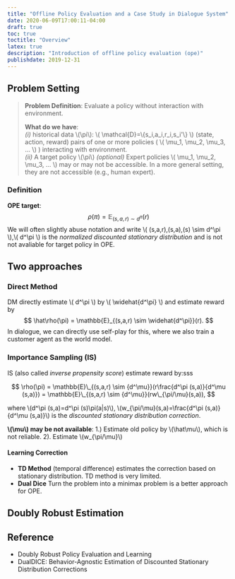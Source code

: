```yaml
---
title: "Offline Policy Evaluation and a Case Study in Dialogue System"
date: 2020-06-09T17:00:11-04:00
draft: true
toc: true
toctitle: "Overview"
latex: true
description: "Introduction of offline policy evaluation (ope)"
publishdate: 2019-12-31
---
```



## Problem Setting

> **Problem Definition**: Evaluate a policy without interaction with environment.
>
> **What do we have**:\
> *(i)* historical data \\(\pi\\): \\( \mathcal{D}=\\{s_i,a_i,r_i,s_i'\\} \\) (state, action, reward) pairs of one or more policies ( \\( \mu_1, \mu_2, \mu_3, ... \\) ) interacting with environment. \
> *(ii)* A target policy \\(\pi\\)
> *(optional)* Expert policies \\( \mu_1, \mu_2, \mu_3, ... \\) may or may not be accessible. In a more general setting, they are not accessible (e.g., human expert).

### Definition

**OPE target**:
$$ \rho(\pi) = \mathbb{E}_{(s,a,r) \sim d^\pi}(r) $$
We will often slightly abuse notation and write \\( (s,a,r),(s,a),(s) \sim d^\pi \\),\\( d^\pi \\) is the *normalized discounted stationary distribution* and is not not avaliable for target policy in OPE.

## Two approaches

### Direct Method

DM directly estimate \\( d^\pi \\) by \\( \widehat{d^\pi} \\) and estimate reward by
$$ \hat\rho(\pi) = \mathbb{E}_{(s,a,r) \sim \widehat{d^\pi}}(r). $$
In dialogue, we can directly use self-play for this, where we also train a customer agent as the world model.

### Importance Sampling (IS)

IS (also called *inverse propensity score*) estimate reward by:sss

$$ \rho(\pi) = \mathbb{E}\_{(s,a,r) \sim {d^\mu}}(r\frac{d^\pi (s,a)}{d^\mu (s,a)}) = \mathbb{E}\_{(s,a,r) \sim {d^\mu}}(rw\_{\pi/\mu}(s,a)), $$


where \\(d^\pi (s,a)=d^\pi (s)\pi(a|s)\\),  \\(w\_{\pi/\mu}(s,a)=\frac{d^\pi (s,a)}{d^\mu (s,a)}\\) is the *discounted stationary distribution correction*.

**\\(\mu\\)  may be not available**: 1.) Estimate old policy by \\(\hat\mu\\), which is not reliable. 2). Estimate \\(w\_{\pi/\mu}\\) 

#### Learning Correction

- **TD Method** (temporal difference) estimates the correction based on stationary distribution. TD method is very limited. 
- **Dual Dice** Turn the problem into a minimax problem is a better approach for OPE. 

## Doubly Robust Estimation


## Reference
- Doubly Robust Policy Evaluation and Learning
- DualDICE: Behavior-Agnostic Estimation of Discounted Stationary Distribution Corrections
